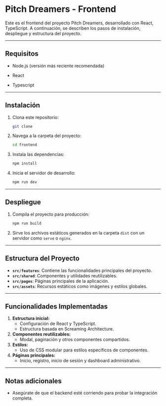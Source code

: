 # Pitch Dreamers - Frontend

Este es el frontend del proyecto Pitch Dreamers, desarrollado con React, TypeScript. A continuación, se describen los pasos de instalación, despliegue y estructura del proyecto.

---

## Requisitos

- Node.js (versión más reciente recomendada)

- React

- Typescript

---

## Instalación

1. Clona este repositorio:
   ```bash
   git clone
   ```
2. Navega a la carpeta del proyecto:
   ```bash
   cd frontend
   ```
3. Instala las dependencias:
   ```bash
   npm install
   ```
4. Inicia el servidor de desarrollo:
   ```bash
   npm run dev
   ```

---

## Despliegue

1. Compila el proyecto para producción:
   ```bash
   npm run build
   ```
2. Sirve los archivos estáticos generados en la carpeta `dist` con un servidor como `serve` o `nginx`.

---

## Estructura del Proyecto

- **`src/features`**: Contiene las funcionalidades principales del proyecto.
- **`src/shared`**: Componentes y utilidades reutilizables.
- **`src/pages`**: Páginas principales de la aplicación.
- **`src/assets`**: Recursos estáticos como imágenes y estilos globales.

---

## Funcionalidades Implementadas

1. **Estructura inicial:**
   - Configuración de React y TypeScript.
   - Estructura basada en Screaming Architecture.
2. **Componentes reutilizables:**
   - Modal, paginación y otros componentes compartidos.
3. **Estilos:**
   - Uso de CSS modular para estilos específicos de componentes.
4. **Páginas principales:**
   - Inicio, registro, inicio de sesión y dashboard administrativo.

---

## Notas adicionales

- Asegúrate de que el backend esté corriendo para probar la integración completa.
